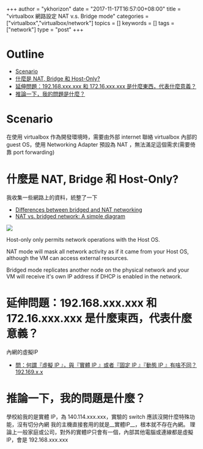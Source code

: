+++
author = "ykhorizon"
date = "2017-11-17T16:57:00+08:00"
title = "virtualbox 網路設定 NAT v.s. Bridge mode"
categories = ["virtualbox","virtualbox/network"]
topics = []
keywords = []
tags = ["network"]
type = "post"
+++

# Outline

- [Scenario](#scenario)
- [什麼是 NAT, Bridge 和 Host-Only?](#%E4%BB%80%E9%BA%BC%E6%98%AF-nat-bridge-%E5%92%8C-host-only)
- [延伸問題：192.168.xxx.xxx 和 172.16.xxx.xxx 是什麼東西，代表什麼意義？](#%E5%BB%B6%E4%BC%B8%E5%95%8F%E9%A1%8C%EF%BC%9A192168xxxxxx-%E5%92%8C-17216xxxxxx-%E6%98%AF%E4%BB%80%E9%BA%BC%E6%9D%B1%E8%A5%BF%EF%BC%8C%E4%BB%A3%E8%A1%A8%E4%BB%80%E9%BA%BC%E6%84%8F%E7%BE%A9%EF%BC%9F)
- [推論一下，我的問題是什麼？](#%E6%8E%A8%E8%AB%96%E4%B8%80%E4%B8%8B%EF%BC%8C%E6%88%91%E7%9A%84%E5%95%8F%E9%A1%8C%E6%98%AF%E4%BB%80%E9%BA%BC%EF%BC%9F)

<!--more-->

# Scenario
在使用 virtualbox 作為開發環境時，需要由外部 internet 聯絡 virtualbox 內部的 guest OS，使用 Networking Adapter 預設為 NAT ，無法滿足這個需求(需要倚靠 port forwarding)


# 什麼是 NAT, Bridge 和 Host-Only?

我收集一些網路上的資料，統整了一下

- [Differences between bridged and NAT networking](https://serverfault.com/questions/490043/differences-between-bridged-and-nat-networking)
- [NAT vs. bridged network: A simple diagram](http://techgenix.com/nat-vs-bridged-network-a-simple-diagram-178/)

![](http://www.virtualizationadmin.com/lowe/wp-content/blogs/60/files/2011/11/image2.png)


Host-only only permits network operations with the Host OS.

NAT mode will mask all network activity as if it came from your Host OS, although the VM can access external resources.

Bridged mode replicates another node on the physical network and your VM will receive it's own IP address if DHCP is enabled in the network.

# 延伸問題：192.168.xxx.xxx 和 172.16.xxx.xxx 是什麼東西，代表什麼意義？
內網的虛擬IP

- [問：何謂『虛擬 IP 』，與『實體 IP 』或者『固定 IP 』『動態 IP 』有啥不同？ 192.169.x.x](http://linux.vbird.org/problem/linux/problem_1.php)

# 推論一下，我的問題是什麼？
學校給我的是實體 IP，為 140.114.xxx.xxx，實驗的 switch 應該沒開什麼特殊功能，沒有切分內網
我的主機直接套用的就是__實體IP__，根本就不存在內網。
理論上一般家庭或公司，對外的實體IP只會有一個，內部其他電腦或連線都是虛擬IP，會是 192.168.xxx.xxx

